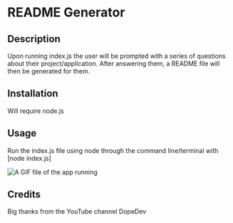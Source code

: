 # README Generator

## Description

Upon running index.js the user will be prompted with a series of questions about their
project/application. After answering them, a README file will then be generated for
them.

## Installation

Will require node.js

## Usage

Run the index.js file using node through the command line/terminal with [node index.js]

![A GIF file of the app running](/img/readme_generator_clip.gif)

## Credits
Big thanks from the YouTube channel DopeDev